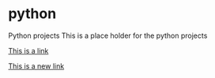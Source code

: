 # python
Python  projects
This is a place holder for the python projects 

[This is a link](www.google.com)

[This is a new link](www.yahoo.com)
